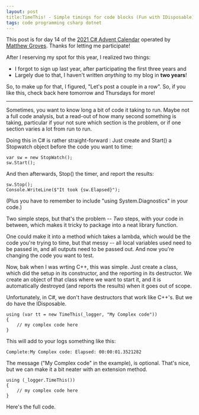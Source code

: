 ```yaml
---
layout: post
title:TimeThis! - Simple timings for code blocks (Fun with IDisposable)
tags: code programming csharp dotnet
---
```


This post is for day 14  of the [2021 C# Advent Calendar](https://www.csadvent.christmas/) operated by [Matthew Groves](https://crosscuttingconcerns.com/). Thanks for letting me participate!

After I reserving my spot for this year, I realized two things:
- I forgot to sign up last year, after participating the first three years and
- Largely due to that, I haven't written *anything* to my blog in **two years**!

So, to make up for that, I figured, "Let's post a couple in a row".  So, if you like this, check back here tomorrow and Thursdays for more!

-----
Sometimes, you want to know long a bit of code it taking to run.  Maybe not a full code analysis, but a read-out of how many second something is taking, particular if your not sure which section is the problem, or if one section varies a lot from run to run.

Doing this in C# is rather straight-forward : Just create and Start() a Stopwatch object before the code you want to time:

    var sw = new StopWatch();
    sw.Start();

And then afterwards, Stop() the timer, and report the results:

    sw.Stop();
    Console.WriteLine($"It took {sw.Elapsed}");

(Plus you have to remember to include "using System.Diagnostics" in your code.)

Two simple steps, but that's the problem -- *Two* steps, with your code in between, which makes it tricky to package into a neat library function.

One could make it into a method which takes a lambda, which would be the code you're trying to time, but that messy -- all local variables used need to be passed in, and all outputs need to be passed out.  And now you're changing the code you want to test.

Now, bak when I was wrting C++, this was simple.  Just create a class, which did the setup in its constructor, and the reporting in its destructor.  We create an object of that class where we want to start it, and it is automatically destroyed (and reports the results) when it goes out of scope.

Unfortunately, in C#, we don't have destructors that work like C++'s.  But we do have the IDisposable.   

    using (var tt = new TimeThis(_logger, "My Complex code"))
    {
        // my complex code here
    }

This will add to your logs something like this:

    Complete:My Complex code: Elapsed: 00:00:01.3521282

The message ("My Complex code" in the example), is optional.   That's nice, but we can make it a bit neater with an extension method.

    using (_logger.TimeThis())
    {
        // my complex code here
    }

Here's the full code.

<script src="https://gist.github.com/jamescurran/dbb537c68d2fd898178b4b3d4ef6f290.js"> </script>

